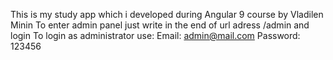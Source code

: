 This is my study app which i developed during Angular 9 course by Vladilen Minin
To enter admin panel just write in the end of url adress /admin and login
To login as administrator use:
Email: admin@mail.com
Password: 123456
